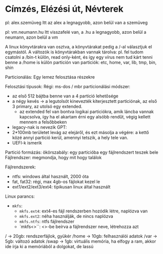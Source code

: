 # Címzés, Elézési út, Névterek

pl: alex.szemüveg
Itt az alex a legnagyobb, azon belül van a szemüveg

pl: vm.neumann.hu
Itt visszafelé van, a .hu a legnagyobb, azon belül a neumann, azon belül a vm

A linux könyvtárakra van osztva, a könyvtárakat pedig a /-al választjuk el egymástól.
A változók is könyvtárakban vannak tárolva:
pl. fel tudom csatolni a /bin-t külön, read only-ként, és így egy vírus nem tud kárt tenni benne
a /home is külön partición van
particiók: etc, home, var, lib, tmp, bin, shin

Particionálás:
Egy lemez felosztása részekre

Felosztási típusok:
Régi: ms-dos / mbr particionálási módszer:
- az első 512 bájtba benne van a 4 partició lehetősége
- a négy kevés -> a legutolsót kinevezték kiterjesztett particiónak, az első 3 primary, az utolsó egy extended.
  - az extended fel van bontva logikai particiókra, amik láncba vannak kapcsolva, így ha el akartam érni egy alsóbb rendűt, végig kellett mennem a felsőbbeken
- legacy-nak is nevezik
GPT:
- 2*100mb területet levág az elejáről, és ezt másolja a végére: a kettő közé annyi partició kerül, amennyi tetszik, a hely tele van.
- UEFI-k ismerik

Partició formázás:
ökörszabály: egy particióba egy fájlrendszert teszek bele
Fájlrendszer: megmondja, hogy mit hogy találok

Fájlrendszerek:
- ntfs: windows által használt, 2000 óta
- fat, fat32: régi, max 4gb-os fájlokat kezel le
- ext1/ext2/ext3/ext4: tipikusan linux által használt


Linux parancs:
- `mkfs`:
  - `mkfs.ext4`: ext4-es fájl rendszerben hozódik létre, naplózva van
  - `mkfs.ext2`: néha használják, de nincs naplózva
  - `mkfs.ntfs`: ntfs fájlrendszer
  - `mkfs<>``: <>-be beírva a fájlrendszer neve, létrehozza azt

/ -> 20gb: rendszerfájlok, gyükér
/home -> 10gb: felhasználói adatok
/var -> 5gb: változó adatok
/swap -> 1gb: virtuális memória, ha elfogy a ram, akkor ide írja ki a memóriából a dolgokat, de lassú